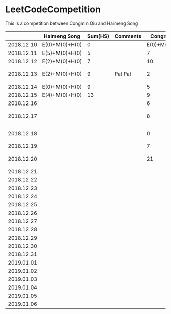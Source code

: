 # LeetCodeCompetition
This is a competition between Congmin Qiu and Haimeng Song


|            | Haimeng Song   | Sum(HS) | Comments | Congmin Qiu    | Sum(CQ) | Comments           |
| ---------- | -------------- | ------- | -------- | -------------- | ------- | ------------------ |
| 2018.12.10 | E(0)+M(0)+H(0) | 0       |          | E(0)+M(0)+H(0) | 0       |                    |
| 2018.12.11 | E(5)+M(0)+H(0) | 5       |          | 7              | 7       |                    |
| 2018.12.12 | E(2)+M(0)+H(0) | 7       |          | 10             | 17      | Well Done!         |
| 2018.12.13 | E(2)+M(0)+H(0) | 9       | Pat Pat  | 2              | 19      | LinkedIn 跪了      |
| 2018.12.14 | E(0)+M(0)+H(0) | 9       |          | 5              | 24      |                    |
| 2018.12.15 | E(4)+M(0)+H(0) | 13      |          | 9              | 33      | Array1             |
| 2018.12.16 |                |         |          | 6              | 39      | Array2             |
| 2018.12.17 |                |         |          | 8              | 47      | Array3 高频总结    |
| 2018.12.18 |                |         |          | 0              | 47      | 这天啥都没干       |
| 2018.12.19 |                |         |          | 7              | 55      | Hash 2             |
| 2018.12.20 |                |         |          | 21             | 76      | 其中好多easy的题目 | 
| 2018.12.21 |                |         |          |                |         |                    |
| 2018.12.22 |                |         |          |                |         |                    |
| 2018.12.23 |                |         |          |                |         |                    |
| 2018.12.24 |                |         |          |                |         |                    |
| 2018.12.25 |                |         |          |                |         |                    |
| 2018.12.26 |                |         |          |                |         |                    |
| 2018.12.27 |                |         |          |                |         |                    |
| 2018.12.28 |                |         |          |                |         |                    |
| 2018.12.29 |                |         |          |                |         |                    |
| 2018.12.30 |                |         |          |                |         |                    |
| 2018.12.31 |                |         |          |                |         |                    |
| 2019.01.01 |                |         |          |                |         |                    |
| 2019.01.02 |                |         |          |                |         |                    |
| 2019.01.03 |                |         |          |                |         |                    |
| 2019.01.04 |                |         |          |                |         |                    |
| 2019.01.05 |                |         |          |                |         |                    |
| 2019.01.06 |                |         |          |                | 250     |                    |
